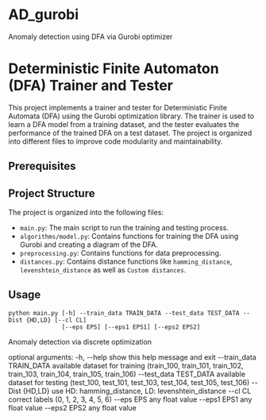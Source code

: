 # AD_gurobi
Anomaly detection using DFA via Gurobi optimizer

# Deterministic Finite Automaton (DFA) Trainer and Tester

This project implements a trainer and tester for Deterministic Finite Automata (DFA) using the Gurobi optimization library. The trainer is used to learn a DFA model from a training dataset, and the tester evaluates the performance of the trained DFA on a test dataset. The project is organized into different files to improve code modularity and maintainability.

## Prerequisites


## Project Structure

The project is organized into the following files:

- `main.py`: The main script to run the training and testing process.
- `algorithms/model.py`: Contains functions for training the DFA using Gurobi and creating a diagram of the DFA.
- `preprocessing.py`: Contains functions for data preprocessing.
- `distances.py`: Contains distance functions like `hamming_distance`, `levenshtein_distance` as well as `Custom distances`.


## Usage
```
python main.py [-h] --train_data TRAIN_DATA --test_data TEST_DATA --Dist {HD,LD} [--cl CL]
               [--eps EPS] [--eps1 EPS1] [--eps2 EPS2]
```
Anomaly detection via discrete optimization

optional arguments:
  -h, --help            show this help message and exit
  --train_data TRAIN_DATA
                        available dataset for training (train_100, train_101, train_102, train_103,
                        train_104, train_105, train_106)
  --test_data TEST_DATA
                        available dataset for testing (test_100, test_101, test_103, test_104,
                        test_105, test_106)
  --Dist {HD,LD}        use HD: hamming_distance, LD: levenshtein_distance
  --cl CL               correct labels (0, 1, 2, 3, 4, 5, 6)
  --eps EPS             any float value
  --eps1 EPS1           any float value
  --eps2 EPS2           any float value
  
